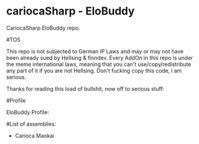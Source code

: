 cariocaSharp - EloBuddy
===========

CariocaSharp EloBuddy repo. 

#TOS

This repo is not subjected to German IP Laws and may or may not have been already sued by Hellsing & finndev. Every AddOn in this repo is under the meme international laws, meaning that you can't use/copy/redistribute any part of it if you are not Hellsing.
Don't fucking copy this code, i am serious. 

Thanks for reading this load of bullshit, now off to serious stuff:

#Profile

EloBuddy Profile: 


#List of assemblies:

- Carioca Maokai
